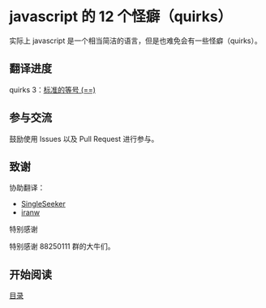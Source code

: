 javascript 的 12 个怪癖（quirks）
===================

实际上 javascript 是一个相当简洁的语言，但是也难免会有一些怪癖（quirks）。 

## 翻译进度

quirks 3：[标准的等号 (==)](https://github.com/justjavac/12-javascript-quirks/blob/master/cn/3-normal-equality-vs-the-double-equals.md)

## 参与交流

鼓励使用 Issues 以及 Pull Request 进行参与。

## 致谢

协助翻译：

- [SingleSeeker](http://weibo.com/singleseeker)
- [iranw](http://www.phpno.com/)

特别感谢

特别感谢 88250111 群的大牛们。

## 开始阅读

[目录](./content.md)
